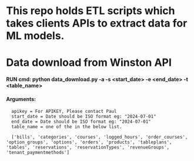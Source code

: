 # This repo holds ETL scripts which takes clients APIs to extract data for ML models.

# Data download from Winston API

#### RUN cmd: python data_download.py -a <apikey> -s <start_date> -e <end_date> -t <table_name>

#### Arguments:

      apikey = For APIKEY, Please contact Paul
      start_date = Date should be ISO format eg: "2024-07-01" 
      end_date = Date should be ISO format eg: "2024-07-01" 
      table_name = one of the in the below list.
      
      ['bills', 'categories', 'courses', 'logged_hours', 'order_courses', 'option_groups', 'options', 'orders', 'products', 'tableplans', 'tables', 'reservations', 'reservationTypes', 'revenueGroups', 'tenant_paymentmethods']
